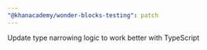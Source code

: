 ```yaml
---
"@khanacademy/wonder-blocks-testing": patch
---
```


Update type narrowing logic to work better with TypeScript
